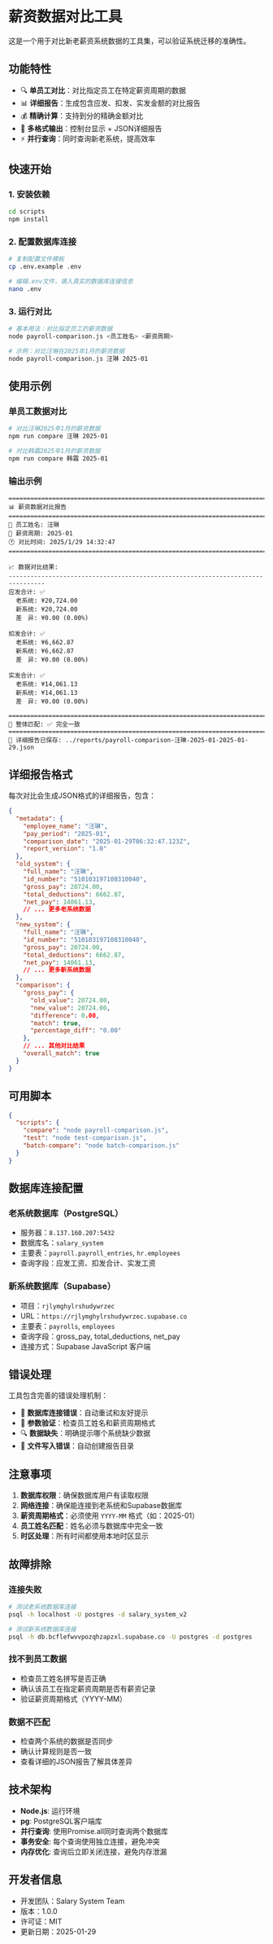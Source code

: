 # 薪资数据对比工具

这是一个用于对比新老薪资系统数据的工具集，可以验证系统迁移的准确性。

## 功能特性

- 🔍 **单员工对比**：对比指定员工在特定薪资周期的数据
- 📊 **详细报告**：生成包含应发、扣发、实发金额的对比报告
- 💰 **精确计算**：支持到分的精确金额对比
- 📁 **多格式输出**：控制台显示 + JSON详细报告
- ⚡ **并行查询**：同时查询新老系统，提高效率

## 快速开始

### 1. 安装依赖

```bash
cd scripts
npm install
```

### 2. 配置数据库连接

```bash
# 复制配置文件模板
cp .env.example .env

# 编辑.env文件，填入真实的数据库连接信息
nano .env
```

### 3. 运行对比

```bash
# 基本用法：对比指定员工的薪资数据
node payroll-comparison.js <员工姓名> <薪资周期>

# 示例：对比汪琳在2025年1月的薪资数据
node payroll-comparison.js 汪琳 2025-01
```

## 使用示例

### 单员工数据对比

```bash
# 对比汪琳2025年1月的薪资数据
npm run compare 汪琳 2025-01

# 对比韩霜2025年1月的薪资数据  
npm run compare 韩霜 2025-01
```

### 输出示例

```
================================================================================
📊 薪资数据对比报告
================================================================================
👤 员工姓名: 汪琳
📅 薪资周期: 2025-01
🕐 对比时间: 2025/1/29 14:32:47
================================================================================

📈 数据对比结果:
--------------------------------------------------------------------------------
应发合计: ✅
  老系统: ¥20,724.00
  新系统: ¥20,724.00
  差　异: ¥0.00 (0.00%)

扣发合计: ✅
  老系统: ¥6,662.87
  新系统: ¥6,662.87
  差　异: ¥0.00 (0.00%)

实发合计: ✅
  老系统: ¥14,061.13
  新系统: ¥14,061.13
  差　异: ¥0.00 (0.00%)

================================================================================
🎯 整体匹配: ✅ 完全一致
================================================================================
📄 详细报告已保存: ../reports/payroll-comparison-汪琳-2025-01-2025-01-29.json
```

## 详细报告格式

每次对比会生成JSON格式的详细报告，包含：

```json
{
  "metadata": {
    "employee_name": "汪琳",
    "pay_period": "2025-01",
    "comparison_date": "2025-01-29T06:32:47.123Z",
    "report_version": "1.0"
  },
  "old_system": {
    "full_name": "汪琳",
    "id_number": "510103197108310040",
    "gross_pay": 20724.00,
    "total_deductions": 6662.87,
    "net_pay": 14061.13,
    // ... 更多老系统数据
  },
  "new_system": {
    "full_name": "汪琳", 
    "id_number": "510103197108310040",
    "gross_pay": 20724.00,
    "total_deductions": 6662.87,
    "net_pay": 14061.13,
    // ... 更多新系统数据
  },
  "comparison": {
    "gross_pay": {
      "old_value": 20724.00,
      "new_value": 20724.00,
      "difference": 0.00,
      "match": true,
      "percentage_diff": "0.00"
    },
    // ... 其他对比结果
    "overall_match": true
  }
}
```

## 可用脚本

```json
{
  "scripts": {
    "compare": "node payroll-comparison.js",
    "test": "node test-comparison.js",
    "batch-compare": "node batch-comparison.js"
  }
}
```

## 数据库连接配置

### 老系统数据库（PostgreSQL）
- 服务器：`8.137.160.207:5432`
- 数据库名：`salary_system`
- 主要表：`payroll.payroll_entries`, `hr.employees`
- 查询字段：应发工资、扣发合计、实发工资

### 新系统数据库（Supabase）  
- 项目：`rjlymghylrshudywrzec`
- URL：`https://rjlymghylrshudywrzec.supabase.co`
- 主要表：`payrolls`, `employees`
- 查询字段：gross_pay, total_deductions, net_pay
- 连接方式：Supabase JavaScript 客户端

## 错误处理

工具包含完善的错误处理机制：

- 🔌 **数据库连接错误**：自动重试和友好提示
- 📝 **参数验证**：检查员工姓名和薪资周期格式
- 🔍 **数据缺失**：明确提示哪个系统缺少数据
- 💾 **文件写入错误**：自动创建报告目录

## 注意事项

1. **数据库权限**：确保数据库用户有读取权限
2. **网络连接**：确保能连接到老系统和Supabase数据库
3. **薪资周期格式**：必须使用 `YYYY-MM` 格式（如：2025-01）
4. **员工姓名匹配**：姓名必须与数据库中完全一致
5. **时区处理**：所有时间都使用本地时区显示

## 故障排除

### 连接失败
```bash
# 测试老系统数据库连接
psql -h localhost -U postgres -d salary_system_v2

# 测试新系统数据库连接  
psql -h db.bcflefwvvpozqhzapzxl.supabase.co -U postgres -d postgres
```

### 找不到员工数据
- 检查员工姓名拼写是否正确
- 确认该员工在指定薪资周期是否有薪资记录
- 验证薪资周期格式（YYYY-MM）

### 数据不匹配
- 检查两个系统的数据是否同步
- 确认计算规则是否一致
- 查看详细的JSON报告了解具体差异

## 技术架构

- **Node.js**: 运行环境
- **pg**: PostgreSQL客户端库
- **并行查询**: 使用Promise.all同时查询两个数据库
- **事务安全**: 每个查询使用独立连接，避免冲突
- **内存优化**: 查询后立即关闭连接，避免内存泄漏

## 开发者信息

- 开发团队：Salary System Team
- 版本：1.0.0
- 许可证：MIT
- 更新日期：2025-01-29